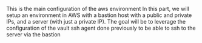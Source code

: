 This is the main configuration of the aws environment
In this part, we will setup an environment in AWS with a bastion host with a public and private IPs, and a server (with just a private IP).
The goal will be to leverage the configuration of the vault ssh agent done previously to be able to ssh to the server via the bastion
